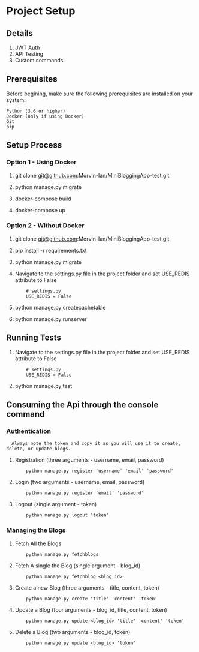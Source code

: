 # Project Setup

## Details
1. JWT Auth
2. API Testing
3. Custom commands

## Prerequisites

Before begining, make sure the following prerequisites are installed on your system:

    Python (3.6 or higher)
    Docker (only if using Docker)
    Git
    pip

## Setup Process

### Option 1 - Using Docker

1. git clone git@github.com:Morvin-Ian/MiniBloggingApp-test.git

2. python manage.py migrate

3. docker-compose build

4. docker-compose up

### Option 2 - Without Docker

1. git clone git@github.com:Morvin-Ian/MiniBloggingApp-test.git

2. pip install -r requirements.txt 

3. python manage.py migrate

4. Navigate to the settings.py file in the project folder and set USE_REDIS attribute to False
    ```
        # settings.py
        USE_REDIS = False
    ```
5. python manage.py createcachetable

6. python manage.py runserver


## Running Tests
1. Navigate to the settings.py file in the project folder and set USE_REDIS attribute to False
    ```
        # settings.py
        USE_REDIS = False
    ```
2. python manage.py test

## Consuming the Api through the console command
### Authentication
```
  Always note the token and copy it as you will use it to create, delete, or update blogs.
```

1. Registration (three arguments - username, email, password) 
  
    ```
        python manage.py register 'username' 'email' 'password'

    ```  
    

2. Login (two arguments - username, email, password) 

    ```
        python manage.py register 'email' 'password'

    ```

3. Logout (single argument - token)

    ```
        python manage.py logout 'token'

    ```

### Managing the Blogs

1. Fetch All the Blogs 

    ```
        python manage.py fetchblogs
    ```

2. Fetch A single the Blog (single argument - blog_id)

    ```
        python manage.py fetchblog <blog_id>
    ```

3. Create a new Blog (three arguments - title, content, token)

    ```
        python manage.py create 'title' 'content' 'token'
    ```

4. Update a Blog (four arguments - blog_id, title, content, token)

    ```
        python manage.py update <blog_id> 'title' 'content' 'token'

    ```

5. Delete a Blog (two arguments - blog_id, token)

    ```
        python manage.py update <blog_id> 'token'
    ```

    
